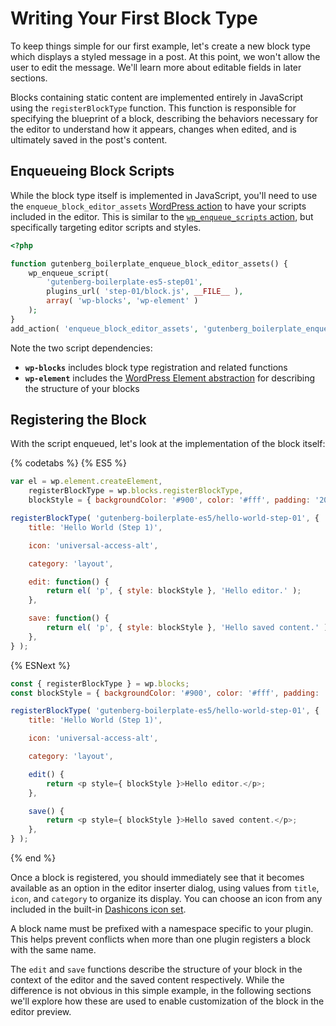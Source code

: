 # Writing Your First Block Type

To keep things simple for our first example, let's create a new block type which displays a styled message in a post. At this point, we won't allow the user to edit the message. We'll learn more about editable fields in later sections.

Blocks containing static content are implemented entirely in JavaScript using the `registerBlockType` function. This function is responsible for specifying the blueprint of a block, describing the behaviors necessary for the editor to understand how it appears, changes when edited, and is ultimately saved in the post's content.

## Enqueueing Block Scripts

While the block type itself is implemented in JavaScript, you'll need to use the `enqueue_block_editor_assets` [WordPress action](https://codex.wordpress.org/Glossary#Action) to have your scripts included in the editor. This is similar to the [`wp_enqueue_scripts` action](https://developer.wordpress.org/reference/hooks/wp_enqueue_scripts/), but specifically targeting editor scripts and styles.

```php
<?php

function gutenberg_boilerplate_enqueue_block_editor_assets() {
	wp_enqueue_script(
		'gutenberg-boilerplate-es5-step01',
		plugins_url( 'step-01/block.js', __FILE__ ),
		array( 'wp-blocks', 'wp-element' )
	);
}
add_action( 'enqueue_block_editor_assets', 'gutenberg_boilerplate_enqueue_block_editor_assets' );
```

Note the two script dependencies:

- __`wp-blocks`__ includes block type registration and related functions
- __`wp-element`__ includes the [WordPress Element abstraction](https://github.com/WordPress/gutenberg/tree/master/element) for describing the structure of your blocks

## Registering the Block

With the script enqueued, let's look at the implementation of the block itself:

{% codetabs %}
{% ES5 %}
```js
var el = wp.element.createElement,
	registerBlockType = wp.blocks.registerBlockType,
	blockStyle = { backgroundColor: '#900', color: '#fff', padding: '20px' };

registerBlockType( 'gutenberg-boilerplate-es5/hello-world-step-01', {
	title: 'Hello World (Step 1)',

	icon: 'universal-access-alt',

	category: 'layout',

	edit: function() {
		return el( 'p', { style: blockStyle }, 'Hello editor.' );
	},

	save: function() {
		return el( 'p', { style: blockStyle }, 'Hello saved content.' );
	},
} );
```
{% ESNext %}
```js
const { registerBlockType } = wp.blocks;
const blockStyle = { backgroundColor: '#900', color: '#fff', padding: '20px' };

registerBlockType( 'gutenberg-boilerplate-es5/hello-world-step-01', {
	title: 'Hello World (Step 1)',

	icon: 'universal-access-alt',

	category: 'layout',

	edit() {
		return <p style={ blockStyle }>Hello editor.</p>;
	},

	save() {
		return <p style={ blockStyle }>Hello saved content.</p>;
	},
} );
```
{% end %}

Once a block is registered, you should immediately see that it becomes available as an option in the editor inserter dialog, using values from `title`, `icon`, and `category` to organize its display. You can choose an icon from any included in the built-in [Dashicons icon set](https://developer.wordpress.org/resource/dashicons/).

A block name must be prefixed with a namespace specific to your plugin. This helps prevent conflicts when more than one plugin registers a block with the same name.

The `edit` and `save` functions describe the structure of your block in the context of the editor and the saved content respectively. While the difference is not obvious in this simple example, in the following sections we'll explore how these are used to enable customization of the block in the editor preview.
